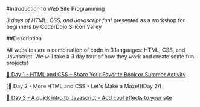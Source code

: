 #Introduction to Web Site Programming

*3 days of HTML, CSS, and Javascript fun!* presented as a workshop for beginners by CoderDojo Silicon Valley

##Description

All websites are a combination of code in 3 languages: HTML, CSS, and Javascript. We will take a 3 day tour of how they work and create some fun projects!

[:rocket: Day 1 - HTML and CSS - Share Your Favorite Book or Summer Activity](http://rawgit.com/CoderDojoSV/Intro-Web-Series/master/Day%201/index.html)

[:rocket: Day 2 - More HTML and CSS - Let's Make a Maze!](Day 2/)

[:rocket: Day 3 - A quick intro to Javascript - Add cool effects to your site](day3.md/)

